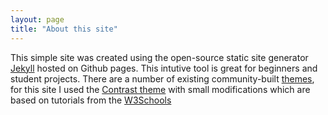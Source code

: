 ```yaml
---
layout: page
title: "About this site" 
---
```


This simple site was created using the open-source static site generator [Jekyll](https://jekyllrb.com/) hosted on Github pages. This intutive tool is great for beginners and student projects. There are a number of existing community-built [themes](https://jekyllthemes.io/), for this site I used the [Contrast theme](https://jekyllthemes.io/theme/contrast) with small modifications which are based on tutorials from the [W3Schools](https://www.w3schools.com/)  
